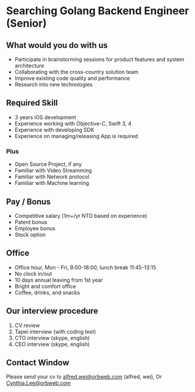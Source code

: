 
# Searching Golang Backend Engineer (Senior)

## What would you do with us

- Participate in brainstorming sessions for product features and system architecture
- Collaborating with the cross-country solution team 
- Improve existing code quality and performance 
- Research into new technologies 

## Required Skill

- 3 years iOS development
- Experience working with Objective-C, Swift 3, 4
- Experience with developing SDK
- Experience on managing/releasing App is required

### Plus

- Open Source Project, if any
- Familiar with Video Streamming
- Familiar with Network protocol
- Familiar with Machine learning

## Pay / Bonus

- Competitive salary (1m+/yr NTD based on experience)  
- Patent bonus
- Employee bonus
- Stock option

## Office

- Office hour, Mon - Fri, 9:00-18:00, lunch break 11:45-13:15
- No clock in/out
- 10 days annual leaving from 1st year
- Bright and comfort office 
- Coffee, drinks, and snacks 

## Our interview procedure

1. CV review
2. Tapei interview (with coding test)
3. CTO interview (skype, english)
4. CEO interview (skype, english)

## Contact Window

Please send your cv to alfred.wei@orbweb.com (alfred, wei), Or Cynthia.Lee@orbweb.com
 

